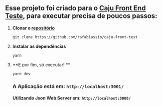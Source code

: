 ## Esse projeto foi criado para o [Caju Front End Teste](https://github.com/caju-beneficios/caju-front-teste-1), para executar precisa de poucos passos:

1. **Clonar o [repositório](https://github.com/rafabiassio/caju-front-test)**

   ```shell
   git clone https://github.com/rafabiassio/caju-front-test
   ```

2. **Instalar as dependências**

   ```shell
   yarn
   ```

3. **E por fim, só executar! **

   ```shell
   yarn dev
   ```

   ### A Aplicação está em: `http://localhost:3001/`
   #### Utilizando Json Web Server em: `http://localhost:3000/`